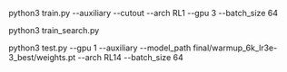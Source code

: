 


python3 train.py --auxiliary --cutout --arch RL1 --gpu 3 --batch_size 64

python3 train_search.py

python3 test.py --gpu 1 --auxiliary --model_path final/warmup_6k_lr3e-3_best/weights.pt --arch RL14 --batch_size 64
